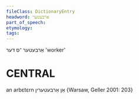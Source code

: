 ```yaml
---
fileClass: DictionaryEntry
headword: אַרבעטער
part_of_speech: 
etymology: 
tags: 
---
```

אַרבעטער
־ס
דער
'worker'

CENTRAL
========

an arbɛtɛrn אַן אַרבעטערין {Warsaw, Geller 2001: 203}